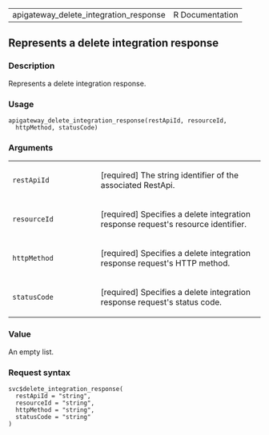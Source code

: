 <table style="width: 100%;">
<tbody>
<tr class="odd">
<td>apigateway_delete_integration_response</td>
<td style="text-align: right;">R Documentation</td>
</tr>
</tbody>
</table>

## Represents a delete integration response

### Description

Represents a delete integration response.

### Usage

    apigateway_delete_integration_response(restApiId, resourceId,
      httpMethod, statusCode)

### Arguments

<table>
<colgroup>
<col style="width: 35%" />
<col style="width: 65%" />
</colgroup>
<tbody>
<tr class="odd">
<td><code
id="apigateway_delete_integration_response_:_restApiId">restApiId</code></td>
<td><p>[required] The string identifier of the associated
RestApi.</p></td>
</tr>
<tr class="even">
<td><code
id="apigateway_delete_integration_response_:_resourceId">resourceId</code></td>
<td><p>[required] Specifies a delete integration response request's
resource identifier.</p></td>
</tr>
<tr class="odd">
<td><code
id="apigateway_delete_integration_response_:_httpMethod">httpMethod</code></td>
<td><p>[required] Specifies a delete integration response request's HTTP
method.</p></td>
</tr>
<tr class="even">
<td><code
id="apigateway_delete_integration_response_:_statusCode">statusCode</code></td>
<td><p>[required] Specifies a delete integration response request's
status code.</p></td>
</tr>
</tbody>
</table>

### Value

An empty list.

### Request syntax

    svc$delete_integration_response(
      restApiId = "string",
      resourceId = "string",
      httpMethod = "string",
      statusCode = "string"
    )
